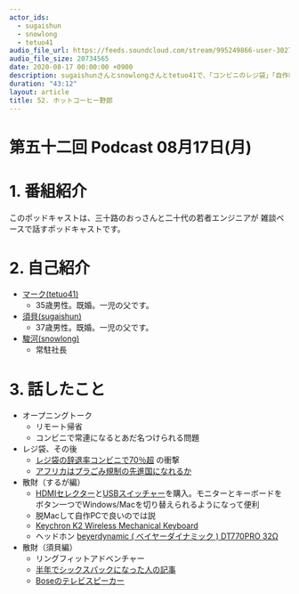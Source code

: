```yaml
---
actor_ids:
  - sugaishun
  - snowlong
  - tetuo41
audio_file_url: https://feeds.soundcloud.com/stream/995249866-user-302747142-yarukinai-52-2020-08-17.mp3
audio_file_size: 20734565
date: 2020-08-17 00:00:00 +0900
description: sugaishunさんとsnowlongさんとtetuo41で、「コンビニのレジ袋」「自作PC」「リングフィットアドベンチャー」について話しました。
duration: "43:12"
layout: article
title: 52. ホットコーヒー野郎
---
```


# 第五十二回 Podcast 08月17日(月)

# 1. 番組紹介
  このポッドキャストは、三十路のおっさんと二十代の若者エンジニアが
  雑談ベースで話すポッドキャストです。

# 2. 自己紹介
- [マーク(tetuo41)](https://twitter.com/tetuo41)
  - 35歳男性。既婚。一児の父です。
- [須貝(sugaishun)](https://twitter.com/sugaishun)
  - 37歳男性。既婚。一児の父です。
- [駿河(snowlong)](https://twitter.com/_snowlong)
  - 常駐社長

# 3. 話したこと
- オープニングトーク
  - リモート帰省
  - コンビニで常連になるとあだ名つけられる問題
- レジ袋、その後
  - [レジ袋の辞退率コンビニで70％超](https://www3.nhk.or.jp/news/html/20200812/k10012563231000.html) の衝撃
  - [アフリカはプラごみ規制の先進国になれるか](https://globe.asahi.com/article/12568832)
- 散財（するが編）
  - [HDMIセレクター](https://amzn.to/3fP1GqW)と[USBスイッチャー](https://amzn.to/31Ef2RN)を購入。モニターとキーボードをボタン一つでWindows/Macを切り替えられるようになって便利
  - 脱Macして自作PCで良いのでは説
  - [Keychron K2 Wireless Mechanical Keyboard](https://www.keychron.com/products/keychron-k2-wireless-mechanical-keyboard)
  - ヘッドホン [beyerdynamic ( ベイヤーダイナミック ) DT770PRO 32Ω](https://www.soundhouse.co.jp/products/detail/item/193166/)
- 散財（須貝編）
  - リングフィットアドベンチャー
  - [半年でシックスパックになった人の記事](https://news.livedoor.com/article/detail/18695056/)
  - [Boseのテレビスピーカー](https://www.bose.co.jp/ja_jp/products/speakers/home_theater/bose-tv-speaker.html)

